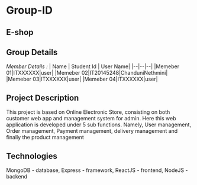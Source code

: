 
# Group-ID
## E-shop
## Group Details

*Member Details :*
| Name | Student Id | User Name|
|--|--|--|
|Memeber 01|ITXXXXXX|user|
|Memeber 02|IT20145248|ChanduniNethmini|
|Memeber 03|ITXXXXXX|user|
|Memeber 04|ITXXXXXX|user|

## Project Description
This project is based on Online Electronic Store, consisting on both customer web app and management system for admin. Here this web application is developed under 5 sub functions. Namely, 
User management, Order management, Payment management, delivery management and finally the product management 

## Technologies
MongoDB - database,
Express - framework,
ReactJS - frontend,
NodeJS - backend
